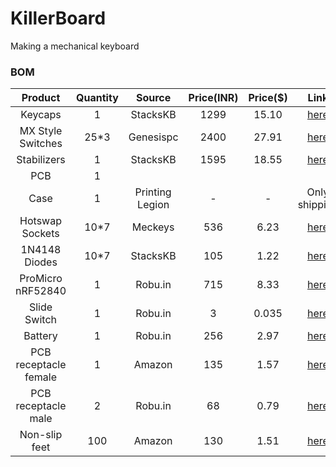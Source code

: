 # KillerBoard
Making a mechanical keyboard


### BOM

| Product | Quantity | Source | Price(INR) | Price($) | Link |
| :-----: | :-----: | :-----: | :-----: | :-----: | :-----: |
| Keycaps | 1 | StacksKB | 1299 | 15.10 | [here](https://stackskb.com/store/veekos-gradient-keycaps-cherry-profile-135-keys/) |
| MX Style Switches | 25*3 | Genesispc | 2400 | 27.91 | [here](https://www.genesispc.in/products/c-equalz-x-tkc-kiwi-switches?variant=43389284286517) |
| Stabilizers | 1 | StacksKB | 1595 | 18.55 | [here](https://stackskb.com/store/durock-smokey-screw-in-stabilizers-v2/) |
| PCB | 1 | | | | |
| Case | 1 | Printing Legion | - | - | Only shipping |
| Hotswap Sockets | 10*7 | Meckeys | 536 | 6.23 | [here](https://meckeys.com/shop/accessories/keyboard-accessories/key-switches/kailh-hot-swap-socket/) |
| 1N4148 Diodes | 10*7 | StacksKB | 105 | 1.22 | [here](https://stackskb.com/store/1n4148-through-hole-diode/) |
| ProMicro nRF52840 | 1 | Robu.in | 715 | 8.33| [here](https://robu.in/product/promicro-nrf52840-development-board/) |
| Slide Switch | 1 | Robu.in | 3 | 0.035 | [here](https://robu.in/product/ss-12f21g5-slide-1p2t-angled-switchheight5mm/) |
| Battery | 1 | Robu.in | 256 | 2.97 | [here](https://robu.in/product/wly602540-600mah-3-7v-single-cell-rechargeable-lipo-battery/) |
| PCB receptacle female | 1 | Amazon | 135 | 1.57 | [here](https://amzn.in/d/0Ydhh59) |
| PCB receptacle male | 2 | Robu.in | 68 | 0.79 | [here](https://robu.in/product/361019115sg107601-jiln-2-54x1-9machined-pin-header-1x15p-180-l7-65-upper-pinpoint0-46-bottom-pinpoint0-46-au1u-pps/) |
| Non-slip feet | 100 | Amazon | 130 | 1.51 | [here](https://amzn.in/d/hfOWean) |



